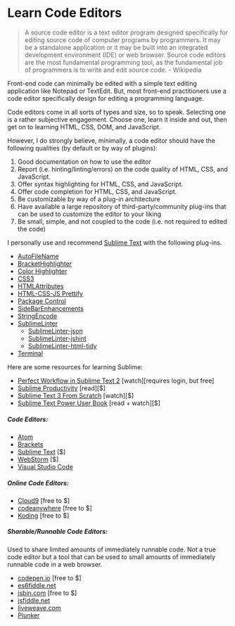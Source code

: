 # Learn Code Editors

> A source code editor is a text editor program designed specifically for editing source code of computer programs by programmers. It may be a standalone application or it may be built into an integrated development environment (IDE) or web browser. Source code editors are the most fundamental programming tool, as the fundamental job of programmers is to write and edit source code. - Wikipedia

Front-end code can minimally be edited with a simple text editing application like Notepad or TextEdit. But, most front-end practitioners use a code editor specifically design for editing a programming language.

Code editors come in all sorts of types and size, so to speak. Selecting one is a rather subjective engagement. Choose one, learn it inside and out, then get on to learning HTML, CSS, DOM, and JavaScript.

However, I do strongly believe, minimally, a code editor should have the following qualities (by default or by way of plugins):

1. Good documentation on how to use the editor
2. Report (i.e. hinting/linting/errors) on the code quality of HTML, CSS, and JavaScript.
3. Offer syntax highlighting for HTML, CSS, and JavaScript.
4. Offer code completion for HTML, CSS, and JavaScript.
5. Be customizable by way of a plug-in architecture
6. Have available a large repository of third-party/community plug-ins that can be used to customize the editor to your liking
7. Be small, simple, and not coupled to the code (i.e. not required to edited the code)

I personally use and recommend [Sublime Text](http://www.sublimetext.com/) with the following plug-ins.

* [Auto​File​Name](https://packagecontrol.io/packages/AutoFileName)
* [Bracket​Highlighter](https://packagecontrol.io/packages/BracketHighlighter)
* [Color Highlighter](https://packagecontrol.io/packages/Color%20Highlighter)
* [CSS3](https://packagecontrol.io/packages/CSS3)
* [HTMLAttributes](https://packagecontrol.io/packages/HTMLAttributes)
* [HTML-CSS-JS Prettify](https://packagecontrol.io/packages/HTML-CSS-JS%20Prettify)
* [Package Control](https://packagecontrol.io/packages/Package%20Control)
* [Side​Bar​Enhancements](https://packagecontrol.io/packages/SideBarEnhancements)
* [String​Encode](https://packagecontrol.io/packages/StringEncode)
* [Sublime​Linter](https://packagecontrol.io/packages/SublimeLinter)
    * [Sublime​Linter-json](https://packagecontrol.io/packages/SublimeLinter-json)
    * [Sublime​Linter-jshint](https://packagecontrol.io/packages/SublimeLinter-jshint)
    * [Sublime​Linter-html-tidy](https://packagecontrol.io/packages/SublimeLinter-html-tidy)
* [Terminal](https://packagecontrol.io/packages/Terminal)

Here are some resources for learning Sublime:

* [Perfect Workflow in Sublime Text 2](https://code.tutsplus.com/courses/perfect-workflow-in-sublime-text-2) [watch][requires login, but free]
* [Sublime Productivity](https://leanpub.com/sublime-productivity) [read][$]
* [Sublime Text 3 From Scratch](http://www.pluralsight.com/courses/sublime-text-3-from-scratch) [watch][$]
* [Sublime Text Power User Book](https://sublimetextbook.com/) [read + watch][$]

##### Code Editors:

* [Atom](https://atom.io/)
* [Brackets](http://brackets.io/)
* [Sublime Text](http://www.sublimetext.com/) [$]
* [WebStorm](https://www.jetbrains.com/webstorm/whatsnew/) [$]
* [Visual Studio Code](https://code.visualstudio.com/)

##### Online Code Editors:

* [Cloud9](https://c9.io) [free to $]
* [codeanywhere](https://codeanywhere.com) [free to $]
* [Koding](https://koding.com) [free to $]

##### Sharable/Runnable Code Editors:

Used to share limited amounts of immediately runnable code. Not a true code editor but a tool that can be used to small amounts of immediately runnable code in a web browser.

* [codepen.io](http://codepen.io/) [free to $]
* [es6fiddle.net](http://www.es6fiddle.net/)
* [jsbin.com](http://jsbin.com/) [free to $]
* [jsfiddle.net](http://jsfiddle.net/)
* [liveweave.com](http://liveweave.com/)
* [Plunker](http://plnkr.co/)


































